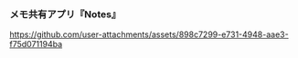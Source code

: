 ### メモ共有アプリ『Notes』

https://github.com/user-attachments/assets/898c7299-e731-4948-aae3-f75d071194ba

